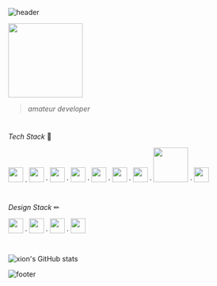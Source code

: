 ![header](https://capsule-render.vercel.app/api?type=waving&height=100&text=xion&fontAlign=95&fontAlignY=25&color=9d10f9&animation=twinkling&fontSize=20&fontColor=ffffff)

<img src="https://github.com/xion2664/icons/blob/main/palmtree_vaporwave.gif" width="150px">

> *amateur developer*

# 

*Tech Stack* 🔧

<img src="https://github.com/xion2664/icons/blob/main/c.png" width="30px">  .  <img src="https://github.com/xion2664/icons/blob/main/c%2B%2B.svg" width="30px">  ·  <img src="https://github.com/xion2664/icons/blob/main/java.png" width="30px">  ·  <img src="https://github.com/xion2664/icons/blob/main/python.png" width="30px">  ·  <img src="https://github.com/xion2664/icons/blob/main/html5.png" width="30px">  ·  <img src="https://github.com/xion2664/icons/blob/main/css3.png" width="30px">  ·  <img src="https://github.com/xion2664/icons/blob/main/js.png" width="30px">  ·  <img src="https://github.com/xion2664/icons/blob/main/mysql.png" width="70px">  ·  <img src="https://github.com/xion2664/icons/blob/main/opengl.png" height="30px">

#

*Design Stack* ✏

<img src="https://github.com/xion2664/icons/blob/main/adobe%20photoshop.png" width="30px">  ·  <img src="https://github.com/xion2664/icons/blob/main/adobe%20xd.png" width="30px">  ·  <img src="https://github.com/xion2664/icons/blob/main/adobe%20premiere.png" width="30px">  ·  <img src="https://github.com/xion2664/icons/blob/main/adobe%20illustrator.png" width="30px">

#

![xion's GitHub stats](https://github-readme-stats.vercel.app/api?username=xion2664&theme=midnight-purple&show_icons=true)

![footer](https://capsule-render.vercel.app/api?type=waving&height=100&fontAlign=70&fontAlignY=30&color=ff11ad&section=footer)
